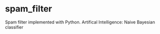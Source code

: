 # spam_filter
Spam filter implemented with Python. Artifical Intelligence: Naive Bayesian classifier
